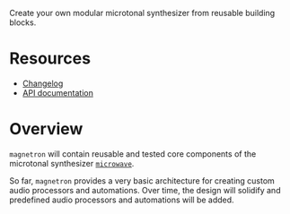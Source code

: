 Create your own modular microtonal synthesizer from reusable building blocks.

# Resources

- [Changelog](https://github.com/Woyten/tune/releases)
- [API documentation](https://docs.rs/magnetron)

# Overview

`magnetron` will contain reusable and tested core components of the microtonal synthesizer [`microwave`](https://github.com/Woyten/tune/tree/master/microwave).

So far, `magnetron` provides a very basic architecture for creating custom audio processors and automations. Over time, the design will solidify and predefined audio processors and automations will be added.
